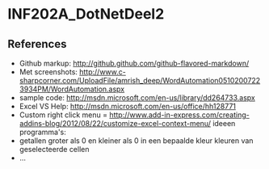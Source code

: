 INF202A_DotNetDeel2
===================

References
----------

 * Github markup: http://github.github.com/github-flavored-markdown/
 * Met screenshots: http://www.c-sharpcorner.com/UploadFile/amrish_deep/WordAutomation05102007223934PM/WordAutomation.aspx
 * sample code: http://msdn.microsoft.com/en-us/library/dd264733.aspx
 * Excel VS Help: http://msdn.microsoft.com/en-us/office/hh128771
 * Custom right click menu = http://www.add-in-express.com/creating-addins-blog/2012/08/22/customize-excel-context-menu/
 ideeen programma's: 
* getallen groter als 0 en kleiner als 0 in een bepaalde kleur kleuren van geselecteerde cellen
*  ... 
